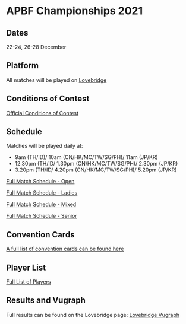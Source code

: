 
# APBF Championships 2021

## Dates
22-24, 26-28 December

## Platform
All matches will be played on [Lovebridge](https://lovebridge.com/)

## Conditions of Contest
[Official Conditions of Contest](./APBF_GCoC.pdf)

## Schedule
Matches will be played daily at:
- 9am (TH/ID)/ 10am (CN/HK/MC/TW/SG/PH)/ 11am (JP/KR)
- 12.30pm (TH/ID/ 1.30pm (CN/HK/MC/TW/SG/PH)/ 2.30pm (JP/KR)
- 3.20pm (TH/ID/ 4.20pm (CN/HK/MC/TW/SG/PH)/ 5.20pm (JP/KR)

[Full Match Schedule - Open](./schedule.html#Open)

[Full Match Schedule - Ladies](./schedule.html#Ladies)

[Full Match Schedule - Mixed](./schedule.html#Mixed)

[Full Match Schedule - Senior](./schedule.html#Senior)

## Convention Cards
[A full list of convention cards can be found here](./convention-cards.html)

## Player List
[Full List of Players](./player-list.html)

## Results and Vugraph
Full results can be found on the Lovebridge page: [Lovebridge Vugraph](https://vugraph.lovebridge.com/)


